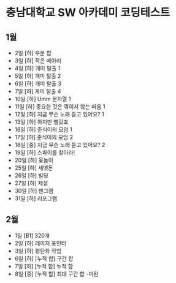 # 충남대학교 SW 아카데미 코딩테스트
## 1월
- 2일 [하] 부분 합
- 3일 [하] 작은 메아리
- 4일 [하] 개미 탈출 1
- 5일 [하] 개미 탈출 2
- 6일 [하] 개미 탈출 3
- 7일 [하] 개미 탈출 4
- 10일 [하] Umm 문자열 1
- 11일 [하] 중요한 것은 꺾이지 않는 마음 1
- 12일 [하] 지금 무슨 노래 듣고 있어요? 1
- 13일 [하] 하지만 빨랐죠
- 16일 [하] 준식이의 모엄 1
- 17일 [하] 준식이의 모엄 2
- 18일 [중] 지금 무슨 노래 듣고 있어요? 2
- 19일 [하] 스파이를 찾아라!
- 20일 [하] 윷놀이
- 25일 [하] 세뱃돈
- 26일 [하] 빌딩
- 27일 [하] 제설
- 30일 [하] 팬그램
- 31일 [하] 리포그램

## 2월
- 1일 [B1] 320개
- 2일 [하] 레이저 포인터
- 3일 [하] 평탄화 작업
- 6일 [하] [누적 합] 구간 합
- 7일 [하] [누적 합] 누적 합
- 8일 [중] [누적 합] 최대 구간 합 -미완
